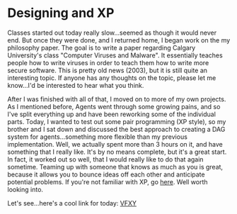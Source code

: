 # Designing and XP

Classes started out today really slow...seemed as though it would never end. But once they were done, and I returned home, I began work on the my philosophy paper. The goal is to write a paper regarding Calgary University's class "Computer Viruses and Malware". It essentially teaches people how to write viruses in order to teach them how to write more secure software. This is pretty old news (2003), but it is still quite an interesting topic. If anyone has any thoughts on the topic, please let me know...I'd be interested to hear what you think.

After I was finished with all of that, I moved on to more of my own projects. As I mentioned before, Agents went through some growing pains, and so I've split everything up and have been reworking some of the individual parts. Today, I wanted to test out some pair programming (XP style), so my brother and I sat down and discussed the best approach to creating a DAG system for agents...something more flexible than my previous implementation. Well, we actually spent more than 3 hours on it, and have something that I really like. It's by no means complete, but it's a great start. In fact, it worked out so well, that I would really like to do that again sometime. Teaming up with someone that knows as much as you is great, because it allows you to bounce ideas off each other and anticipate potential problems. If you're not familiar with XP, go [here](http://www.extremeprogramming.org/). Well worth looking into.

Let's see...here's a cool link for today: [VFXY](http://www.vfxy.com/index.php)
